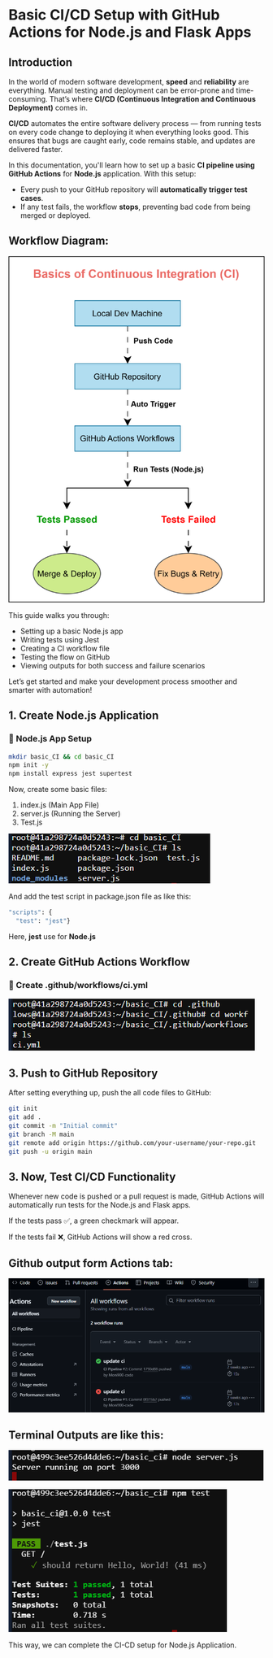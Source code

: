 # Basic CI/CD Setup with GitHub Actions for Node.js and Flask Apps

## Introduction

In the world of modern software development, **speed** and **reliability** are everything. Manual testing and deployment can be error-prone and time-consuming. That’s where **CI/CD (Continuous Integration and Continuous Deployment)** comes in.

**CI/CD** automates the entire software delivery process — from running tests on every code change to deploying it when everything looks good. This ensures that bugs are caught early, code remains stable, and updates are delivered faster.

In this documentation, you'll learn how to set up a basic **CI pipeline using GitHub Actions** for **Node.js** application. With this setup:

-  Every push to your GitHub repository will **automatically trigger test cases**.
-  If any test fails, the workflow **stops**, preventing bad code from being merged or deployed.

## Workflow Diagram:
  ![Diagram](images/Basic_CICD.svg)

This guide walks you through:
- Setting up a basic Node.js app
- Writing tests using Jest
- Creating a CI workflow file
- Testing the flow on GitHub
- Viewing outputs for both success and failure scenarios

Let’s get started and make your development process smoother and smarter with automation! 

## 1. Create Node.js Application

### 📌 Node.js App Setup

```bash
mkdir basic_CI && cd basic_CI
npm init -y
npm install express jest supertest
```
Now, create some basic files:
1. index.js (Main App File)
2. server.js (Running the Server)
3. Test.js

![Alt Text](images/files.png)

And add the test script in package.json file as like this:

```bash
"scripts": {
  "test": "jest"}
```
Here, **jest** use for **Node.js**


## 2. Create GitHub Actions Workflow
### 📌 Create .github/workflows/ci.yml

![alt text](images/ci.yml.png)

## 3. Push to GitHub Repository
After setting everything up, push the all code files to GitHub:
```bash
git init
git add .
git commit -m "Initial commit"
git branch -M main
git remote add origin https://github.com/your-username/your-repo.git
git push -u origin main
```

## 3. Now, Test CI/CD Functionality
Whenever new code is pushed or a pull request is made, GitHub Actions will automatically run tests for the Node.js and Flask apps.  

If the tests pass ✅, a green checkmark will appear.  

If the tests fail ❌, GitHub Actions will show a red cross.
## Github output form Actions tab: 
![alt text](images/github_output.png)

## Terminal Outputs are like this: 
![alt text](images/server.js.png)

![alt text](images/test.js.png)

This way, we can complete the CI-CD setup for Node.js Application.
